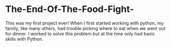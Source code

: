 # The-End-Of-The-Food-Fight-
This was my first project ever! When I first started working with python, my family, like many others, had trouble picking where to eat when we went out for dinner. I worked to solve this problem but at the time only had basic skills with Python.
